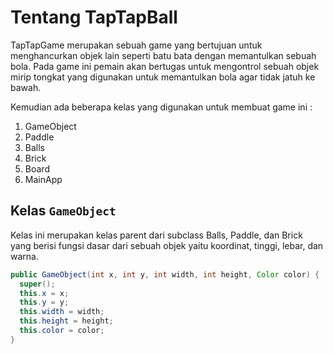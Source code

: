 # Tentang TapTapBall
TapTapGame merupakan sebuah game yang bertujuan untuk menghancurkan objek lain seperti batu bata dengan memantulkan sebuah bola. Pada game ini pemain akan bertugas untuk mengontrol sebuah objek mirip tongkat yang digunakan untuk memantulkan bola agar tidak jatuh ke bawah.

Kemudian ada beberapa kelas yang digunakan untuk membuat game ini :
1. GameObject
2. Paddle
3. Balls
4. Brick
5. Board
6. MainApp

## Kelas `GameObject`
Kelas ini merupakan kelas parent dari subclass Balls, Paddle, dan Brick yang berisi fungsi dasar dari sebuah objek yaitu koordinat, tinggi, lebar, dan warna.

```JAVA
public GameObject(int x, int y, int width, int height, Color color) {
  super();
  this.x = x;
  this.y = y;
  this.width = width;
  this.height = height;
  this.color = color;
}
```
